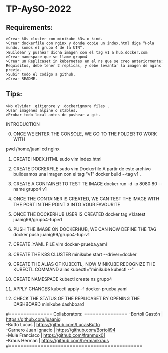 # TP-AySO-2022
Requirements:
-------------

	>Crear k8s cluster con minikube k3s o kind.
	>Crear dockerfile con nginx y donde copie un index.html diga “Hola mundo, somos el grupo 4 de la UTN”.
	>Buildear y pushear dicha imagen con el tag v1 a hub.docker.com
	>Crear namespace que se llame grupo4
	>Crear un Replicaset in kubernetes en el ns que se creo anteriormente: Requisitos, debe tener 2 replicas, y debe levantar la imagen de nginx previa.
	>Subir todo el codigo a github.
	>Crear README.

Tips:
-----
	>No olvidar .gitignore y .dockerignore files .
	>Usar imagenes alpine o stables.
	>Probar todo local antes de pushear a git.


INTRODUCTION

0) ONCE WE ENTER THE CONSOLE, WE GO TO THE FOLDER TO WORK WITH

pwd 
/home/juani
cd nginx

1) CREATE INDEX.HTML
sudo vim index.html

2) CREATE DOCKERFILE
sudo vim.Dockerfile
A partir de este archivo buildeamos una imagen con el tag "v1"
docker build --tag v1 .

3) CREATE A CONTAINER TO TEST TE IMAGE
docker run -d -p 8080:80 --name grupo4 v1

4) ONCE THE CONTAINER IS CREATED, WE CAN TEST THE IMAGE WITH THE PORT IN THE POINT 3 INTO YOUR FAVOURITE

5) ONCE THE DOCKERHUB USER IS CREATED 
docker tag v1:latest juanig99/grupo4-tup:v1

6) PUSH THE IMAGE ON DOCKERHUB, WE CAN NOW DEFINE THE TAG
docker push juanig99/grupo4-tup:v1

7) CREATE .YAML FILE
vim docker-prueba.yaml

8) CREATE THE K8S CLUSTER
minikube start --driver=docker

9) CREATE THE ALIAS OF KUBECTL, NOW MINIKUBE RECOGNIZE THE KUBECTL COMMAND
alias kubectl="minikube kubectl --"

10) CREATE NAMESPACE
kubectl create ns grupo4

11) APPLY CHANGES 
kubectl apply -f docker-prueba.yaml

12) CHECK THE STATUS OF THE REPLICASET BY OPENING THE DASHBOARD
minikube dashboard


#=============== Collaborators: ===============
-Bortoli Gastón        | https://github.com/juaanig  <br>
-Butto Lucas           | https://github.com/LucasButto <br>
-Garnero Juan Ignacio  | https://github.com/Bortoli94 <br>
-Mule Francisco	       | https://github.com/franmux01 <br>
-Kraus Herman          | https://github.com/hermankraus <br>
#==============================================
